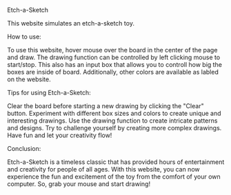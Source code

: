 Etch-a-Sketch

This website simulates an etch-a-sketch toy.

How to use:

To use this website, hover mouse over the board in the center of the page and draw. The drawing function can be controlled by left clicking mouse to start/stop. This also has an input box that allows you to controll how big the boxes are inside of board. Additionally, other colors are available as labled on the website.

Tips for using Etch-a-Sketch:

Clear the board before starting a new drawing by clicking the "Clear" button.
Experiment with different box sizes and colors to create unique and interesting drawings.
Use the drawing function to create intricate patterns and designs.
Try to challenge yourself by creating more complex drawings.
Have fun and let your creativity flow!

Conclusion:

Etch-a-Sketch is a timeless classic that has provided hours of entertainment and creativity for people of all ages. With this website, you can now experience the fun and excitement of the toy from the comfort of your own computer. So, grab your mouse and start drawing!